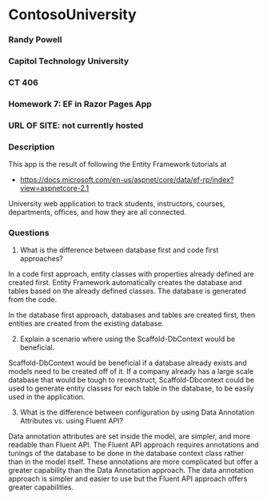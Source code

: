 # ContosoUniversity
### Randy Powell
### Capitol Technology University
### CT 406
### Homework 7: EF in Razor Pages App
### URL OF SITE: not currently hosted

### Description
This app is the result of following the Entity Framework tutorials at
* https://docs.microsoft.com/en-us/aspnet/core/data/ef-rp/index?view=aspnetcore-2.1

University web application to track students, instructors, courses, departments, offices, and how they are all connected.


### Questions
1. What is the difference between database first and code first approaches?

In a code first approach, entity classes with properties already defined are created first.
Entity Framework automatically creates the database and tables based on the already defined classes.
The database is generated from the code.

In the database first approach, databases and tables are created first, then entities are created from the existing database.

2. Explain a scenario where using the Scaffold-DbContext would be beneficial.

Scaffold-DbContext would be beneficial if a database already exists and models need to be created off of it.
If a company already has a large scale database that would be tough to reconstruct, Scaffold-Dbcontext could be used
to generate entity classes for each table in the database, to be easily used in the application.

3. What is the difference between configuration by using Data Annotation Attributes vs. using Fluent API?

Data annotation attributes are set inside the model, are simpler, and more readable than Fluent API.
The Fluent API approach requires annotations and tunings of the database to be done in the database context class
rather than in the model itself. These annotations are more complicated but offer a greater capability than the
Data Annotation approach. The data annotation approach is simpler and easier to use but the Fluent API approach offers greater capabilities.